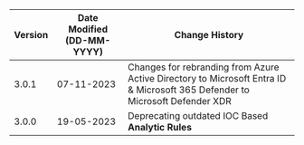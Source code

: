 | **Version** | **Date Modified (DD-MM-YYYY)** | **Change History**                                                             |
|-------------|--------------------------------|--------------------------------------------------------------------------------|
| 3.0.1       | 07-11-2023                     | Changes for rebranding from Azure Active Directory to Microsoft Entra ID & Microsoft 365 Defender to Microsoft Defender XDR   |
| 3.0.0       | 19-05-2023                     | Deprecating outdated IOC Based **Analytic Rules** 		                        |  
